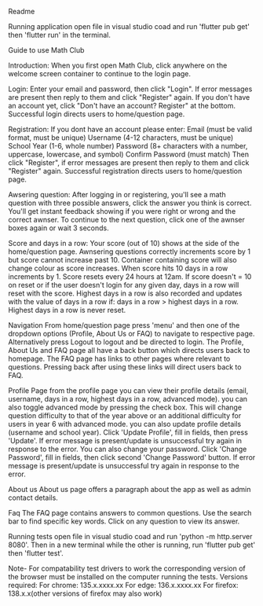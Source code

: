 Readme

Running application
open file in visual studio coad and run 'flutter pub get' then 'flutter run' in the terminal.

Guide to use Math Club

Introduction: When you first open Math Club, click anywhere on the welcome screen container to continue to the login page.

Login: Enter your email and password, then click "Login". If error messages are present then reply to them and click "Register" again. If you don't have an account yet, click "Don't have an account? Register" at the bottom. Successful login directs users to home/question page. 

Registration: If you dont have an account please enter:
Email (must be valid format, must be unique)
Username (4-12 characters, must be unique)
School Year (1-6, whole number)
Password (8+ characters with a number, uppercase, lowercase, and symbol)
Confirm Password (must match)
Then click "Register", if error messages are present then reply to them and click "Register" again. Successful registration directs users to home/question page. 

Awsering question: After logging in or registering, you'll see a math question with three possible answers, click the answer you think is correct.
You'll get instant feedback showing if you were right or wrong and the correct awnser. To continue to the next question, click one of the awnser boxes again or wait 3 seconds.

Score and days in a row: Your score (out of 10) shows at the side of the home/question page. Awnsering questions correctly increments score by 1 but score cannot increase past 10. Container containing score will also change colour as score increases.
When score hits 10 days in a row increments by 1. Score resets every 24 hours at 12am. If score doesn't = 10 on reset or if the user doesn't login for any given day, days in a row will reset with the score.
Highest days in a row is also recorded and updates with the value of days in a row if: days in a row > highest days in a row. Highest days in a row is never reset. 

Navigation
From home/question page press 'menu' and then one of the dropdown options (Profile, About Us or FAQ) to navigate to respective page. Alternatively press Logout to logout and be directed to login. The Profile, About Us and FAQ page all have a back button which directs users back to homepage. The FAQ page has links to other pages where relevant to questions. Pressing back after using these links will direct users back to FAQ.

Profile Page
from the profile page you can view their profile details (email, username, days in a row, highest days in a row, advanced mode). you can also toggle advanced mode by pressing the check box. This will change question difficulty to that of the year above or an additional difficulty for users in year 6 with advanced mode. you can also update profile details (username and school year). Click 'Update Profile', fill in fields, then press 'Update'. If error message is present/update is unsuccessful try again in response to the error. You can also change your password. Click 'Change Password', fill in fields, then click second 'Change Password' button. If error message is present/update is unsuccessful try again in response to the error.


About us
About us page offers a paragraph about the app as well as admin contact details.

Faq
The FAQ page contains answers to common questions. Use the search bar to find specific key words. Click on any question to view its answer.

Running tests
open file in visual studio coad and run 'python -m http.server 8080'. Then in a new terminal while the other is running, run 'flutter pub get' then 'flutter test'.

Note- For compatability test drivers to work the corresponding version of the browser must be installed on the computer running the tests.
Versions required:
For chrome: 135.x.xxxx.xx
For edge: 136.x.xxxx.xx
For firefox: 138.x.x(other versions of firefox may also work)
